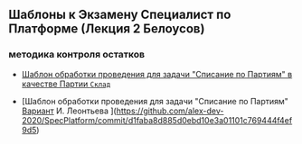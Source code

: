 ## Шаблоны к Экзамену Специалист по  Платформе (Лекция 2 Белоусов)

### методика контроля  остатков

- [Шаблон обработки проведения для задачи "Списание по Партиям" в качестве Партии `Склад` ](https://github.com/alex-dev-2020/SpecPlatform/commit/1e5d221013b026370cfe9915bee01e036a652828)

- [Шаблон обработки проведения для задачи "Списание по Партиям" [Вариант](https://youtu.be/MyoJeDH63Zo?list=PLcS_eYAMuJLbyHEIbclg0fz7nF77ybR8C)  И. Леонтьева ](https://github.com/alex-dev-2020/SpecPlatform/commit/d1faba8d885d0ebd10e3a01101c769444f4ef9d5)

